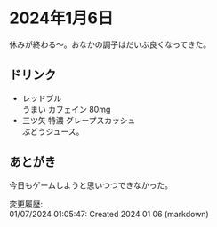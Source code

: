 # 2024年1月6日

休みが終わる～。おなかの調子はだいぶ良くなってきた。

## ドリンク

- レッドブル  
うまい
カフェイン 80mg
- 三ツ矢 特濃 グレープスカッシュ  
ぶどうジュース。

## あとがき

今日もゲームしようと思いつつできなかった。

変更履歴:  
01/07/2024 01:05:47: Created 2024 01 06 (markdown)  

